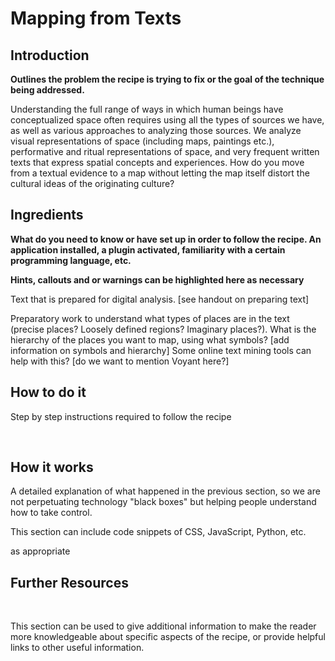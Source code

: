 # Mapping from Texts

## **Introduction**

**Outlines the problem the recipe is trying to fix or the goal of the technique being addressed.**

Understanding the full range of ways in which human beings have conceptualized space often requires using all the types of sources we have, as well as various approaches to analyzing those sources. We analyze visual representations of space \(including maps, paintings etc.\), performative and ritual representations of space, and very frequent written texts that express spatial concepts and experiences. How do you move from a textual evidence to a map without letting the map itself distort the cultural ideas of the originating culture?

## **Ingredients**

**What do you need to know or have set up in order to follow the recipe. An application installed, a plugin activated, familiarity with a certain programming language, etc.**

**Hints, callouts and or warnings can be highlighted here as necessary**

Text that is prepared for digital analysis. \[see handout on preparing text\]

Preparatory work to understand what types of places are in the text \(precise places? Loosely defined regions? Imaginary places?\). What is the hierarchy of the places you want to map, using what symbols? \[add information on symbols and hierarchy\] Some online text mining tools can help with this? \[do we want to mention Voyant here?\]

## **How to do it**‌

Step by step instructions required to follow the recipe

‌

## **How it works**

A detailed explanation of what happened in the previous section, so we are not perpetuating technology "black boxes" but helping people understand how to take control.

This section can include code snippets of CSS, JavaScript, Python, etc.

as appropriate

## **Further Resources**

‌

This section can be used to give additional information to make the reader more knowledgeable about specific aspects of the recipe, or provide helpful links to other useful information.

